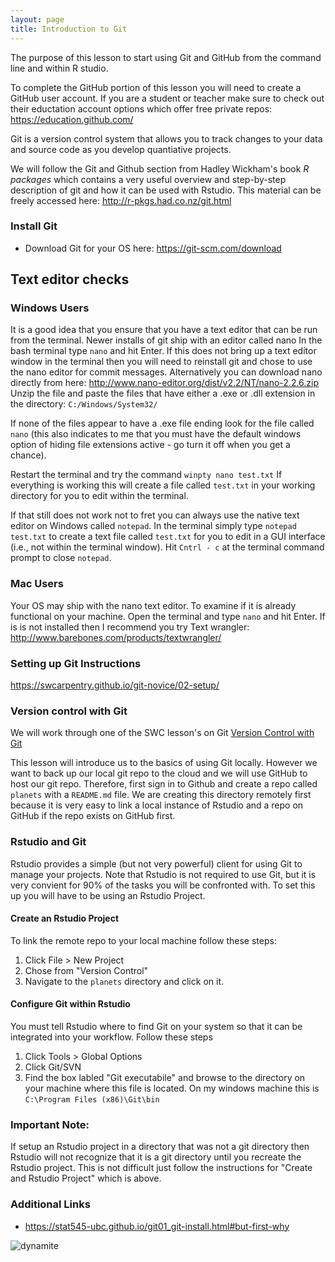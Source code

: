 ```yaml
---
layout: page
title: Introduction to Git
---
```


The purpose of this lesson to start using Git and GitHub from the command line
and within R studio.

To complete the GitHub portion of this lesson you will need to create a 
GitHub user account. If you are a student or teacher make sure to check out their
eductation account options which offer free private repos: 
<https://education.github.com/>

Git is a version control system that allows you to track changes to your data
and source code as you develop quantiative projects. 

We will follow the Git and Github section from Hadley Wickham's book *R packages* 
which contains a very useful overview and step-by-step description of git and
how it can be used with Rstudio. This material can be freely accessed here:
<http://r-pkgs.had.co.nz/git.html>

### Install Git

* Download Git for your OS here: 
<https://git-scm.com/download>

## Text editor checks
### Windows Users
It is a good idea that you ensure that you have a text editor that can be run
from the terminal. Newer installs of git ship with an editor called nano
In the bash terminal type `nano` and hit Enter. 
If this does not bring up a text editor window in the terminal then you will
need to reinstall git and chose to use the nano editor for commit messages. Alternatively you can download nano directly from here: 
<http://www.nano-editor.org/dist/v2.2/NT/nano-2.2.6.zip>
Unzip the file and paste the files that have either a .exe or .dll extension
in the directory: `C:/Windows/System32/`

If none of the files appear to have a .exe file ending look for the file called
`nano` (this also indicates to me that you must have the default windows
option of hiding file extensions active - go turn it off when you get a chance).

Restart the terminal and try the command `winpty nano test.txt` If everything
is working this will create a file called `test.txt` in your working directory 
for you to edit within the terminal. 

If that still does not work not to fret you can always use the native text editor
on Windows called `notepad`. 
In the terminal simply type `notepad test.txt` to create a text file called
`test.txt` for you to edit in a GUI interface (i.e., not within the terminal window). 
Hit `Cntrl - c` at the terminal command prompt to close `notepad`. 

### Mac Users
Your OS may ship with the nano text editor. To examine if it is already 
functional on your machine. Open the terminal and type `nano` and hit Enter.
If is is not installed then I recommend you try Text wrangler: 
<http://www.barebones.com/products/textwrangler/>

### Setting up Git Instructions
https://swcarpentry.github.io/git-novice/02-setup/


### Version control with Git
We will work through one of the SWC lesson's on Git
[Version Control with Git](http://swcarpentry.github.io/git-novice/)

This lesson will introduce us to the basics of using Git locally. However we want to back up our local git repo to the cloud and we will use GitHub to host our git repo. Therefore, first sign in to Github and create a repo called `planets` with a `README.md` file. We are creating this directory remotely first because it is very easy to link a local instance of Rstudio and a repo on GitHub if the repo exists on GitHub first. 

### Rstudio and Git
Rstudio provides a simple (but not very powerful) client for using Git to manage
your projects. Note that Rstudio is not required to use Git, but it is very 
convient for 90% of the tasks you will be confronted with. To set this up you
will have to be using an Rstudio Project. 

#### Create an Rstudio Project
To link the remote repo to your local machine follow these steps:

1. Click File > New Project
2. Chose from "Version Control"
3. Navigate to the `planets` directory and click on it.

#### Configure Git within Rstudio
You must tell Rstudio where to find Git on your system so that it can be
integrated into your workflow. Follow these steps

1. Click Tools > Global Options
2. Click Git/SVN 
3. Find the box labled "Git executabile" and browse to the directory on your
machine where this file is located. On my windows machine this is 
`C:\Program Files (x86)\Git\bin`

### Important Note:
If setup an Rstudio project in a directory that was not a git directory then 
Rstudio will not recognize that it is a git directory until you recreate the 
Rstudio project. This is not difficult just follow the instructions for 
"Create and Rstudio Project" which is above.

### Additional Links
* <https://stat545-ubc.github.io/git01_git-install.html#but-first-why>

![dynamite](../figures/serious_git.png)
